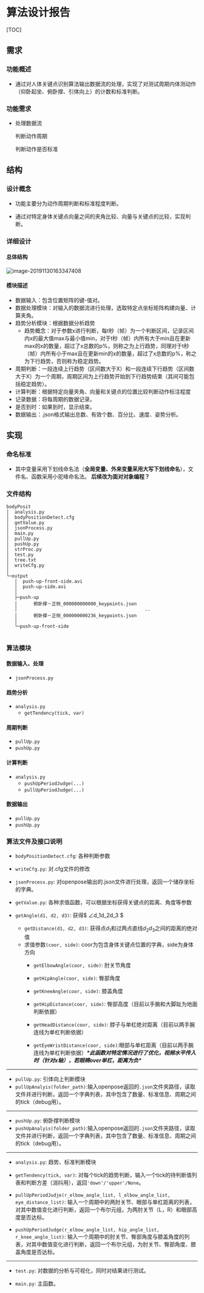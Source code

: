# 算法设计报告

[TOC]

## 需求

### 功能概述

- 通过对人体关键点识别算法输出数据流的处理，实现了对测试周期内体测动作（仰卧起坐、俯卧撑、引体向上）的计数和标准判断。

### 功能需求

- 处理数据流

  判断动作周期

  判断动作是否标准

## 结构

### 设计概念

- 功能主要分为动作周期判断和标准程度判断。

- 通过对特定身体关键点向量之间的夹角比较、向量与关键点的比较，实现判断。

### 详细设计

#### 总体结构

![image-20191130163347408](E:\University\科研创新\雏燕计划-体测\算法报告\image-20191130163347408.png)

#### 模块描述

- 数据输入：包含位置矩阵的键-值对。
- 数据处理模块：对输入的数据流进行处理，选取特定点坐标矩阵构建向量、计算夹角。
- 趋势分析模块：根据数据分析趋势
  -  趋势概念：对于参数x进行判断，每t秒（帧）为一个判断区间，记录区间内x的最大值max与最小值min，对于t秒（帧）内所有大于min且在更新max的x的数量，超过了x总数的p%，则称之为上行趋势，同理对于t秒（帧）内所有小于max且在更新min的x的数量，超过了x总数的p%，称之为下行趋势，否则称为稳定趋势。
- 周期判断：一段连续上行趋势（区间数大于X）和一段连续下行趋势（区间数大于X）为一个周期，周期区间为上行趋势开始到下行趋势结束（其间可能包括稳定趋势）。
- 计算判断：根据特定向量夹角、向量和关键点的位置比较判断动作标注程度
- 记录数据：将每周期的数据记录。
- 是否到时：如果到时，显示结束。
- 数据输出：.json格式输出总数、有效个数、百分比、速度、姿势分析。

## 实现

### 命名标准

- 其中变量采用下划线命名法（**全局变量、外来变量采用大写下划线命名**），文件名、函数采用小驼峰命名法。 **后续改为面对对象编程？**

### 文件结构

```
bodyPosit
│  analysis.py
│  bodyPositionDetect.cfg
│  getValue.py
│  jsonProcess.py
│  main.py
│  pullUp.py
│  pushUp.py
│  strProc.py
│  test.py
│  tree.txt
│  writeCfg.py
│ 
└─output
   │  push-up-front-side.avi
   │  push-up-side.avi
   │  
   ├─push-up
   │      俯卧撑－正侧_000000000000_keypoints.json
   │                                               ..
   │      俯卧撑－正侧_000000000236_keypoints.json
   │      
   └─push-up-front-side


```



### 算法模块

#### 数据输入、处理

- `jsonProcess.py`

#### 趋势分析

- `analysis.py`
  - `getTendency(tick, var)`

#### 周期判断

- `pullUp.py`
- `pushUp.py`

#### 计算判断

- `analysis.py`
  - `pushUpPeriodJudge(...)`
  - `pullUpPeriodJudge(...)`

#### 数据输出

- `pullUp.py`
- `pushUp.py`

### 算法文件及接口说明

- `bodyPositionDetect.cfg`: 各种判断参数

- `writeCfg.py`: 对.cfg文件的修改

- `jsonProcess.py`: 对openpose输出的.json文件进行处理，返回一个储存坐标的字典。

- `getValue.py`: 各种求值函数，可以根据坐标获得关键点的距离、角度等参数
- `getAngle(d1, d2, d3)`: 获得$ ∠d_1d_2d_3 $
  
     - `getDistance(d1, d2, d3)`: 获得点$d_1$和过两点直线$d_2d_3$之间的距离的绝对值
    - 求值参数`(coor, side)`: coor为包含身体关键点位置的字典，side为身体方向
      - `getElbowAngle(coor, side)`: 肘关节角度
  
      - `getHipAngle(coor, side)`: 臀部角度
  
      - `getKneeAngle(coor, side)`: 膝盖角度
  
      - `getHipDistance(coor, side)`: 臀部高度（目前以手腕和大脚趾为地面判断依据）
  
      - `getHeadDistance(coor, side)`: 脖子与单杠绝对距离（目前以两手腕连线为单杠判断依据）
  
      - `getEyeWristDistance(coor, side)`:眼部与单杠距离（目前以两手腕连线为单杠判断依据）***\*此函数对特定情况进行了优化，视频水平传入时（针对x轴），若眼睛over单杠，距离为负\****

---

- `pullUp.py`: 引体向上判断模块
- `pullUpAnalyis(folder_path)`:输入openpose返回的`.json`文件夹路径，读取文件并进行判断，返回一个字典列表，其中包含了数量、标准信息、周期之间的tick（debug用）。

---

- `pushUp.py`: 俯卧撑判断模块
- `pushUpAnalyis(folder_path)`:输入openpose返回的`.json`文件夹路径，读取文件并进行判断，返回一个字典列表，其中包含了数量、标准信息、周期之间的tick（debug用）。

---

- `analysis.py`: 趋势、标准判断模块
- `getTendency(tick, var)`: 对每个tick的趋势判断，输入一个tick的待判断值列表和判断方差（消抖用），返回`'down'/'upper'/None`。
  
- `pullUpPeriodJudje(r_elbow_angle_list, l_elbow_angle_list, eye_distance_list)`: 输入一个周期中的两肘关节、眼部与单杠距离的列表，对其中数值变化进行判断，返回一个布尔元组，为两肘关节（L，R）和眼部高度是否达标。
  
- `pushUpPeriodJudge(r_elbow_angle_list, hip_angle_list, r_knee_angle_list)`: 输入一个周期中的肘关节、臀部角度与膝盖角度的列表，对其中数值变化进行判断，返回一个布尔元组，为肘关节、臀部角度、膝盖角度是否达标。

---

- `test.py`: 对数据的分析与可视化，同时对结果进行测试。

- `main.py`: 主函数。